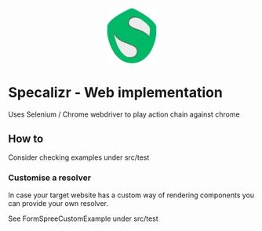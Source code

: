<p align="center">
  <img width="100rem" src="../api/src/main/resources/logo.svg" />
</p>

# Specalizr - Web implementation

Uses Selenium / Chrome webdriver to play action chain against chrome

## How to

Consider checking examples under src/test

### Customise a resolver

In case your target website has a custom way of rendering components you can provide your own resolver.

See FormSpreeCustomExample under src/test

